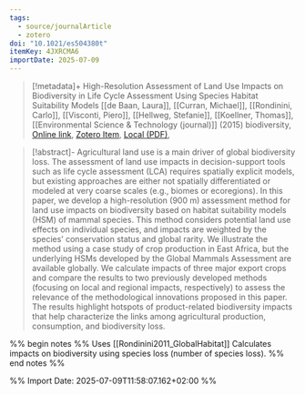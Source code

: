 ```yaml
---
tags:
  - source/journalArticle
  - zotero
doi: "10.1021/es504380t"
itemKey: 4JXRCMA6
importDate: 2025-07-09
---
```

>[!metadata]+
> High-Resolution Assessment of Land Use Impacts on Biodiversity in Life Cycle Assessment Using Species Habitat Suitability Models
> [[de Baan, Laura]], [[Curran, Michael]], [[Rondinini, Carlo]], [[Visconti, Piero]], [[Hellweg, Stefanie]], [[Koellner, Thomas]], 
> [[Environmental Science & Technology (journal)]] (2015)
> biodiversity, 
> [Online link](https://doi.org/10.1021/es504380t), [Zotero Item](zotero://select/library/items/4JXRCMA6), [Local (PDF)](file://C:/Users/aburg/Documents/references/zotero/storage/ZZ8JKTB5/DeBaan2015_HighResolutionAssessmenta.pdf), 

>[!abstract]-
>Agricultural land use is a main driver of global biodiversity loss. The assessment of land use impacts in decision-support tools such as life cycle assessment (LCA) requires spatially explicit models, but existing approaches are either not spatially differentiated or modeled at very coarse scales (e.g., biomes or ecoregions). In this paper, we develop a high-resolution (900 m) assessment method for land use impacts on biodiversity based on habitat suitability models (HSM) of mammal species. This method considers potential land use effects on individual species, and impacts are weighted by the species’ conservation status and global rarity. We illustrate the method using a case study of crop production in East Africa, but the underlying HSMs developed by the Global Mammals Assessment are available globally. We calculate impacts of three major export crops and compare the results to two previously developed methods (focusing on local and regional impacts, respectively) to assess the relevance of the methodological innovations proposed in this paper. The results highlight hotspots of product-related biodiversity impacts that help characterize the links among agricultural production, consumption, and biodiversity loss.

%% begin notes %% 
Uses [[Rondinini2011_GlobalHabitat]]
Calculates impacts on biodiversity using species loss (number of species loss).
%% end notes %%

%% Import Date: 2025-07-09T11:58:07.162+02:00 %%
